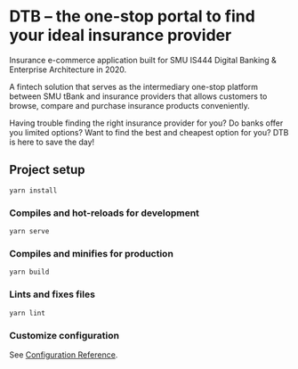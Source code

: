 # DTB – the one-stop portal to find your ideal insurance provider</h3>

Insurance e-commerce application built for SMU IS444 Digital Banking & Enterprise Architecture in 2020.

A fintech solution that serves as the intermediary one-stop platform between SMU tBank and insurance providers that allows customers to browse, compare and purchase insurance products conveniently.

Having trouble finding the right insurance provider for you? Do banks offer you limited options? Want to find the best and cheapest option for you? DTB is here to save the day!

## Project setup
```
yarn install
```

### Compiles and hot-reloads for development
```
yarn serve
```

### Compiles and minifies for production
```
yarn build
```

### Lints and fixes files
```
yarn lint
```

### Customize configuration
See [Configuration Reference](https://cli.vuejs.org/config/).
